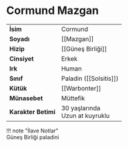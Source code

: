 # Cormund Mazgan  
|  |  |  
|---|---|  
| **İsim** | Cormund |  
| **Soyadı** | [[Mazgan]] |  
| **Hizip** | [[Güneş Birliği]] |  
| **Cinsiyet** | Erkek |  
| **Irk** | Human |  
| **Sınıf** | Paladin ([[Solsitis]]) |  
| **Kütük** | [[Warbonter]] |  
| **Münasebet** | Müttefik |  
| **Karakter Betimi** | 30 yaşlarında<br>Uzun at kuyruklu |  
  
  
!!! note "İlave Notlar"  
	Güneş Birliği paladini  
